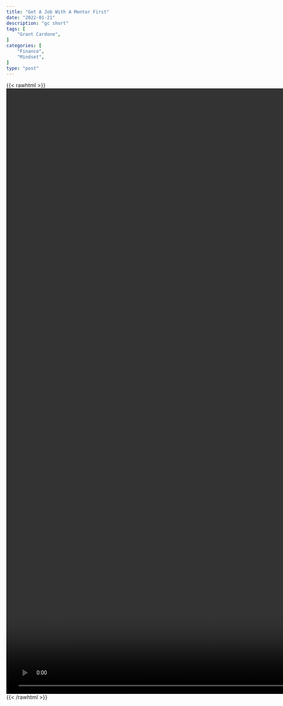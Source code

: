 ```yaml
---
title: "Get A Job With A Mentor First"
date: "2022-01-21"
description: "gc short"
tags: [
    "Grant Cardone",
]
categories: [
    "Finance",
    "Mindset",
]
type: "post"
---
```

{{< rawhtml >}}
    <video style="height:40vh;width:auto" overflow="hidden" controls>
        <source src="https://clips.dev00ps.com/Grant_ardone/get_a_job.mp4" type="video/mp4"> 
    </video>
{{< /rawhtml >}}